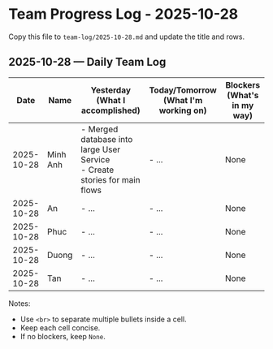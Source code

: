 # Team Progress Log - 2025-10-28

Copy this file to `team-log/2025-10-28.md` and update the title and rows.

## 2025-10-28 — Daily Team Log

| Date | Name | Yesterday (What I accomplished) | Today/Tomorrow (What I'm working on) | Blockers (What's in my way) |
|---|---|---|---|---|
| 2025-10-28 | Minh Anh | - Merged database into large User Service <br> - Create stories for main flows | - ... | None |
| 2025-10-28 | An | - ... | - ... | None |
| 2025-10-28 | Phuc | - ... | - ... | None |
| 2025-10-28 | Duong | - ... | - ... | None |
| 2025-10-28 | Tan | - ... | - ... | None |

Notes:
- Use `<br>` to separate multiple bullets inside a cell.
- Keep each cell concise.
- If no blockers, keep `None`.